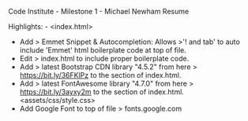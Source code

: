 Code Institute - Milestone 1 - Michael Newham Resume

Highlights: -
<index.html>
- Add > Emmet Snippet & Autocompletion: Allows >'! and tab' to auto include 'Emmet' html boilerplate code at top of file.
- Edit > index.html to include proper <head> boilerplate code.
- Add > latest Bootstrap CDN library "4.5.2" from here > https://bit.ly/36FKlPz to the <head> section of index.html.
- Add > latest FontAwesome library "4.7.0" from here > https://bit.ly/3ayxy2m to the <head> section of index.html.
<assets/css/style.css>
- Add Google Font to top of file > fonts.google.com

